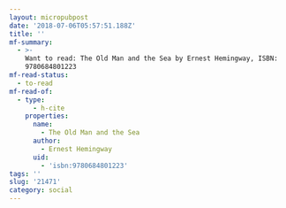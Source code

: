 ```yaml
---
layout: micropubpost
date: '2018-07-06T05:57:51.188Z'
title: ''
mf-summary:
  - >-
    Want to read: The Old Man and the Sea by Ernest Hemingway, ISBN:
    9780684801223
mf-read-status:
  - to-read
mf-read-of:
  - type:
      - h-cite
    properties:
      name:
        - The Old Man and the Sea
      author:
        - Ernest Hemingway
      uid:
        - 'isbn:9780684801223'
tags: ''
slug: '21471'
category: social
---
```

